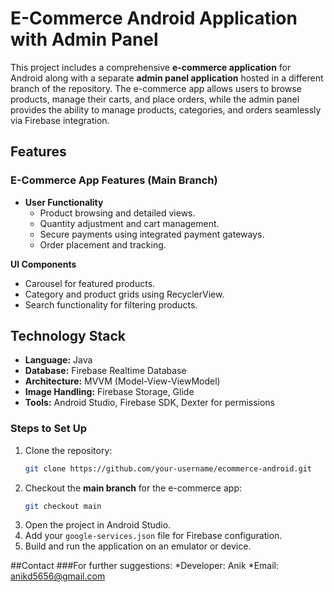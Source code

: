 # E-Commerce Android Application with Admin Panel

This project includes a comprehensive **e-commerce application** for Android along with a separate **admin panel application** hosted in a different branch of the repository. The e-commerce app allows users to browse products, manage their carts, and place orders, while the admin panel provides the ability to manage products, categories, and orders seamlessly via Firebase integration.

## Features

### E-Commerce App Features (Main Branch)
- **User Functionality**
  - Product browsing and detailed views.
  - Quantity adjustment and cart management.
  - Secure payments using integrated payment gateways.
  - Order placement and tracking.

 **UI Components**
  - Carousel for featured products.
  - Category and product grids using RecyclerView.
  - Search functionality for filtering products.

## Technology Stack
- **Language:** Java
- **Database:** Firebase Realtime Database
- **Architecture:** MVVM (Model-View-ViewModel)
- **Image Handling:** Firebase Storage, Glide
- **Tools:** Android Studio, Firebase SDK, Dexter for permissions
 

### Steps to Set Up
1. Clone the repository:
   ```bash
   git clone https://github.com/your-username/ecommerce-android.git
   ```
2. Checkout the **main branch** for the e-commerce app:
   ```bash
   git checkout main
   ```
3. Open the project in Android Studio.
4. Add your `google-services.json` file for Firebase configuration.
5. Build and run the application on an emulator or device.

##Contact
###For further suggestions:
*Developer: Anik
*Email: anikd5656@gmail.com
 
